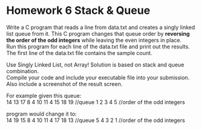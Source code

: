 # Homework 6 Stack & Queue

Write a C program that reads a line from data.txt and creates a singly linked list queue from it.
This C program changes that queue order by **reversing the order of the odd integers** while leaving the even integers in place.  
Run this program for each line of the data.txt file and print out the results.  
The first line of the data.txt file contains the sample count.

Use Singly Linked List, not Array! Solution is based on stack and queue combination.  
Compile your code and include your executable file into your submission. Also include a screenshot of the result screen.

For example given this queue:  
14 13 17 8 4 10 11 4 15 18 19  	//queue
   1  2         3    4     5  	//order of the odd integers

program would change it to:  
14 19 15 8 4 10 11 4 17 18 13  	//queue
   5  4         3    2     1  	//order of the odd integers